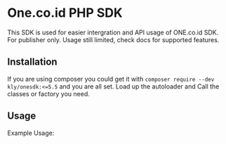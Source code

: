 # One.co.id PHP SDK

This SDK is used for easier intergration and API usage of ONE.co.id SDK. For publisher only. Usage still limited, check docs for supported features.

## Installation

If you are using composer you could get it with `composer require --dev kly/onesdk:<=5.5` and you are all set. Load up the autoloader and Call the classes or factory you need.

## Usage

Example Usage:

